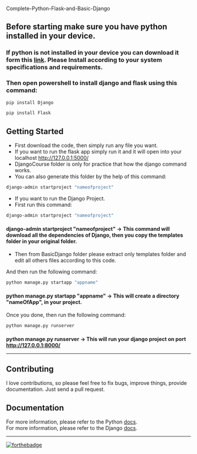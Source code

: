 Complete-Python-Flask-and-Basic-Django

## Before starting make sure you have python installed in your device.

### If python is not installed in your device you can download it form this [link](https://www.python.org/downloads/). Please Install according to your system specifications and requirements.

### Then open powershell to install django and flask using this command:

```sh
pip install Django
```

```sh
pip install Flask
```

## Getting Started

- First download the code, then simply run any file you want.
- If you want to run the flask app simply run it and it will open into your localhost http://127.0.0.1:5000/
- DjangoCourse folder is only for practice that how the django command works.
- You can also generate this folder by the help of this command:

```sh
django-admin startproject "nameofproject"
```

- If you want to run the Django Project.
- First run this command:

```sh
django-admin startproject "nameofproject"
```

#### django-admin startproject "nameofproject" -> This command will download all the dependencies of Django, then you copy the templates folder in your original folder.

- Then from BasicDjango folder please extract only templates folder and edit all others files according to this code.

And then run the following command:

```sh
python manage.py startapp "appname"
```

#### python manage.py startapp "appname" -> This will create a directory "nameOfApp", in your project.

Once you done, then run the following command:

```sh
python manage.py runserver
```

#### python manage.py runserver -> This will run your django project on port http://127.0.0.1:8000/<hr>

## Contributing

I love contributions, so please feel free to fix bugs, improve things, provide documentation. Just send a pull request.

## Documentation

For more information, please refer to the Python [docs](https://www.python.org/doc/).<br>
For more information, please refer to the Django [docs](https://docs.djangoproject.com/en/3.2/).<br><hr>

[![forthebadge](https://forthebadge.com/images/badges/made-with-python.svg)](https://forthebadge.com)

